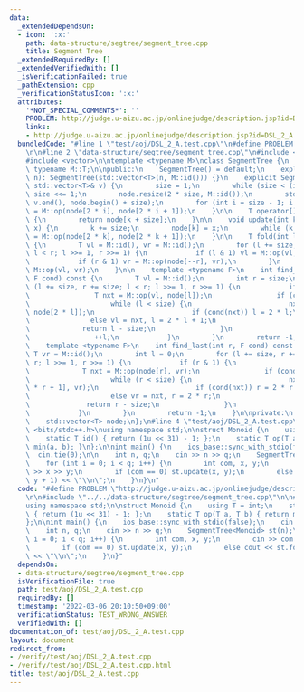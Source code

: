 ```yaml
---
data:
  _extendedDependsOn:
  - icon: ':x:'
    path: data-structure/segtree/segment_tree.cpp
    title: Segment Tree
  _extendedRequiredBy: []
  _extendedVerifiedWith: []
  _isVerificationFailed: true
  _pathExtension: cpp
  _verificationStatusIcon: ':x:'
  attributes:
    '*NOT_SPECIAL_COMMENTS*': ''
    PROBLEM: http://judge.u-aizu.ac.jp/onlinejudge/description.jsp?id=DSL_2_A
    links:
    - http://judge.u-aizu.ac.jp/onlinejudge/description.jsp?id=DSL_2_A
  bundledCode: "#line 1 \"test/aoj/DSL_2_A.test.cpp\"\n#define PROBLEM \"http://judge.u-aizu.ac.jp/onlinejudge/description.jsp?id=DSL_2_A\"\
    \n\n#line 2 \"data-structure/segtree/segment_tree.cpp\"\n#include <algorithm>\n\
    #include <vector>\n\ntemplate <typename M>\nclass SegmentTree {\n    using T =\
    \ typename M::T;\n\npublic:\n    SegmentTree() = default;\n    explicit SegmentTree(int\
    \ n): SegmentTree(std::vector<T>(n, M::id())) {}\n    explicit SegmentTree(const\
    \ std::vector<T>& v) {\n        size = 1;\n        while (size < (int) v.size())\
    \ size <<= 1;\n        node.resize(2 * size, M::id());\n        std::copy(v.begin(),\
    \ v.end(), node.begin() + size);\n        for (int i = size - 1; i > 0; --i) node[i]\
    \ = M::op(node[2 * i], node[2 * i + 1]);\n    }\n\n    T operator[](int k) const\
    \ {\n        return node[k + size];\n    }\n\n    void update(int k, const T&\
    \ x) {\n        k += size;\n        node[k] = x;\n        while (k >>= 1) node[k]\
    \ = M::op(node[2 * k], node[2 * k + 1]);\n    }\n\n    T fold(int l, int r) const\
    \ {\n        T vl = M::id(), vr = M::id();\n        for (l += size, r += size;\
    \ l < r; l >>= 1, r >>= 1) {\n            if (l & 1) vl = M::op(vl, node[l++]);\n\
    \            if (r & 1) vr = M::op(node[--r], vr);\n        }\n        return\
    \ M::op(vl, vr);\n    }\n\n    template <typename F>\n    int find_first(int l,\
    \ F cond) const {\n        T vl = M::id();\n        int r = size;\n        for\
    \ (l += size, r += size; l < r; l >>= 1, r >>= 1) {\n            if (l & 1) {\n\
    \                T nxt = M::op(vl, node[l]);\n                if (cond(nxt)) {\n\
    \                    while (l < size) {\n                        nxt = M::op(vl,\
    \ node[2 * l]);\n                        if (cond(nxt)) l = 2 * l;\n         \
    \               else vl = nxt, l = 2 * l + 1;\n                    }\n       \
    \             return l - size;\n                }\n                vl = nxt;\n\
    \                ++l;\n            }\n        }\n        return -1;\n    }\n\n\
    \    template <typename F>\n    int find_last(int r, F cond) const {\n       \
    \ T vr = M::id();\n        int l = 0;\n        for (l += size, r += size; l <\
    \ r; l >>= 1, r >>= 1) {\n            if (r & 1) {\n                --r;\n   \
    \             T nxt = M::op(node[r], vr);\n                if (cond(nxt)) {\n\
    \                    while (r < size) {\n                        nxt = M::op(node[2\
    \ * r + 1], vr);\n                        if (cond(nxt)) r = 2 * r + 1;\n    \
    \                    else vr = nxt, r = 2 * r;\n                    }\n      \
    \              return r - size;\n                }\n                vr = nxt;\n\
    \            }\n        }\n        return -1;\n    }\n\nprivate:\n    int size;\n\
    \    std::vector<T> node;\n};\n#line 4 \"test/aoj/DSL_2_A.test.cpp\"\n\n#include\
    \ <bits/stdc++.h>\nusing namespace std;\n\nstruct Monoid {\n    using T = int;\n\
    \    static T id() { return (1u << 31) - 1; };\n    static T op(T a, T b) { return\
    \ min(a, b); }\n};\n\nint main() {\n    ios_base::sync_with_stdio(false);\n  \
    \  cin.tie(0);\n\n    int n, q;\n    cin >> n >> q;\n    SegmentTree<Monoid> st(n);\n\
    \    for (int i = 0; i < q; i++) {\n        int com, x, y;\n        cin >> com\
    \ >> x >> y;\n        if (com == 0) st.update(x, y);\n        else cout << st.fold(x,\
    \ y + 1) << \"\\n\";\n    }\n}\n"
  code: "#define PROBLEM \"http://judge.u-aizu.ac.jp/onlinejudge/description.jsp?id=DSL_2_A\"\
    \n\n#include \"../../data-structure/segtree/segment_tree.cpp\"\n\n#include <bits/stdc++.h>\n\
    using namespace std;\n\nstruct Monoid {\n    using T = int;\n    static T id()\
    \ { return (1u << 31) - 1; };\n    static T op(T a, T b) { return min(a, b); }\n\
    };\n\nint main() {\n    ios_base::sync_with_stdio(false);\n    cin.tie(0);\n\n\
    \    int n, q;\n    cin >> n >> q;\n    SegmentTree<Monoid> st(n);\n    for (int\
    \ i = 0; i < q; i++) {\n        int com, x, y;\n        cin >> com >> x >> y;\n\
    \        if (com == 0) st.update(x, y);\n        else cout << st.fold(x, y + 1)\
    \ << \"\\n\";\n    }\n}"
  dependsOn:
  - data-structure/segtree/segment_tree.cpp
  isVerificationFile: true
  path: test/aoj/DSL_2_A.test.cpp
  requiredBy: []
  timestamp: '2022-03-06 20:10:50+09:00'
  verificationStatus: TEST_WRONG_ANSWER
  verifiedWith: []
documentation_of: test/aoj/DSL_2_A.test.cpp
layout: document
redirect_from:
- /verify/test/aoj/DSL_2_A.test.cpp
- /verify/test/aoj/DSL_2_A.test.cpp.html
title: test/aoj/DSL_2_A.test.cpp
---
```

